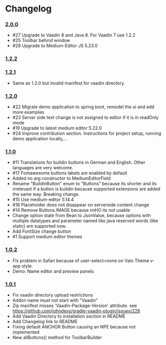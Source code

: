 # Changelog

### [2.0.0](https://github.com/moberwasserlechner/vaadin-medium-editor/compare/1.2.2...2.0.0)

* #27 Upgrade to Vaadin 8 and Java 8. For Vaadin 7 use 1.2.2
* #25 Toolbar behind window
* #28 Upgrade to Medium-Editor JS 5.23.0

### [1.2.2](https://github.com/moberwasserlechner/vaadin-medium-editor/compare/1.2.1...1.2.2)

### [1.2.1](https://github.com/moberwasserlechner/vaadin-medium-editor/compare/1.2.0...1.2.1)

* Same as 1.2.0 but invalid manifest for vaadin directory.

### [1.2.0](https://github.com/moberwasserlechner/vaadin-medium-editor/compare/1.1.0...1.2.0)

* #22 Migrate demo application to spring boot, remodel the ui and add more examples
* #23 Server side text change is not assigned to editor if it is in readOnly mode 
* #19 Upgrade to latest medium editor 5.22.0
* #24 Improve contribution section. Instructions for project setup, running demo application locally,... 

### [1.1.0](https://github.com/moberwasserlechner/vaadin-medium-editor/compare/1.0.2...1.1.0)

* #11 Translations for buildin buttons in German and English. Other languages are very welcome.
* #17 Fontawesome buttons labels are enabled by default
* Added no arg constructor to MediumEditorField
* Rename "BuildinButton" enum to "Buttons" because its shorter and its irrelevant if a button is buildin because supported extensions are added the same way. Breaking change.
* #15 Use medium-editor 5.14.4
* #18 Placeholder does not disappear on serverside content change
* #14 Remove Buttons.IMAGE because imHO its not usable
* Change option state from Bean to JsonValue, because options with multiple datatypes and parameter named like java reserved words (like static) are supported now.
* Add FontSize change button
* #1 Support medium editor themes

### [1.0.2](https://github.com/moberwasserlechner/vaadin-medium-editor/compare/1.0.1...1.0.2)

* Fix problem in Safari because of user-select=none on Valo Theme v-app style.
* Demo: Name editor and preview panels

### [1.0.1](https://github.com/moberwasserlechner/vaadin-medium-editor/compare/1.0.0...1.0.1)

* Fix vaadin directory upload restrictions
 * Addon name must not start with "Vaadin"
 * Zip manifest misses 'Vaadin-Package-Version' attribute. see https://github.com/johndevs/gradle-vaadin-plugin/issues/228
* Add Vaadin Directory to installation section in README
* Add Changelog link to README
* Fixing default ANCHOR Button causing an NPE because not implemented
* New allButtons() method for ToolbarBuilder
 
